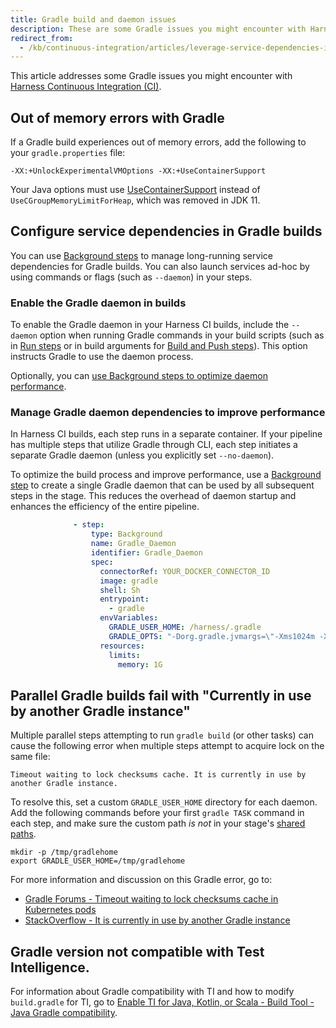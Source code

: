 ```yaml
---
title: Gradle build and daemon issues
description: These are some Gradle issues you might encounter with Harness CI.
redirect_from:
  - /kb/continuous-integration/articles/leverage-service-dependencies-in-gradel-daemon-to-improve-build-performance
---
```


This article addresses some Gradle issues you might encounter with [Harness Continuous Integration (CI)](https://developer.harness.io/docs/continuous-integration/get-started/overview).

## Out of memory errors with Gradle

If a Gradle build experiences out of memory errors, add the following to your `gradle.properties` file:

```
-XX:+UnlockExperimentalVMOptions -XX:+UseContainerSupport
```

Your Java options must use [UseContainerSupport](https://eclipse.dev/openj9/docs/xxusecontainersupport/) instead of `UseCGroupMemoryLimitForHeap`, which was removed in JDK 11.

## Configure service dependencies in Gradle builds

You can use [Background steps](https://developer.harness.io/docs/continuous-integration/use-ci/manage-dependencies/background-step-settings) to manage long-running service dependencies for Gradle builds. You can also launch services ad-hoc by using commands or flags (such as `--daemon`) in your steps.

### Enable the Gradle daemon in builds

To enable the Gradle daemon in your Harness CI builds, include the `--daemon` option when running Gradle commands in your build scripts (such as in [Run steps](https://developer.harness.io/docs/continuous-integration/use-ci/run-step-settings) or in build arguments for [Build and Push steps](https://developer.harness.io/docs/category/build-and-push)). This option instructs Gradle to use the daemon process.

Optionally, you can [use Background steps to optimize daemon performance](#manage-gradle-daemon-dependencies-to-improve-performance).

### Manage Gradle daemon dependencies to improve performance

In Harness CI builds, each step runs in a separate container. If your pipeline has multiple steps that utilize Gradle through CLI, each step initiates a separate Gradle daemon (unless you explicitly set `--no-daemon`).

To optimize the build process and improve performance, use a [Background step](https://developer.harness.io/docs/continuous-integration/use-ci/manage-dependencies/background-step-settings) to create a single Gradle daemon that can be used by all subsequent steps in the stage. This reduces the overhead of daemon startup and enhances the efficiency of the entire pipeline.

```yaml
              - step:
                  type: Background
                  name: Gradle_Daemon
                  identifier: Gradle_Daemon
                  spec:
                    connectorRef: YOUR_DOCKER_CONNECTOR_ID
                    image: gradle
                    shell: Sh
                    entrypoint:
                      - gradle
                    envVariables:
                      GRADLE_USER_HOME: /harness/.gradle
                      GRADLE_OPTS: "-Dorg.gradle.jvmargs=\"-Xms1024m -Xmx2048m\""
                    resources:
                      limits:
                        memory: 1G
```

## Parallel Gradle builds fail with "Currently in use by another Gradle instance"

Multiple parallel steps attempting to run `gradle build` (or other tasks) can cause the following error when multiple steps attempt to acquire lock on the same file:

```
Timeout waiting to lock checksums cache. It is currently in use by another Gradle instance.
```

To resolve this, set a custom `GRADLE_USER_HOME` directory for each daemon. Add the following commands before your first `gradle TASK` command in each step, and make sure the custom path *is not* in your stage's [shared paths](https://developer.harness.io/docs/continuous-integration/use-ci/set-up-build-infrastructure/ci-stage-settings#shared-paths).

```
mkdir -p /tmp/gradlehome
export GRADLE_USER_HOME=/tmp/gradlehome
```

For more information and discussion on this Gradle error, go to:

* [Gradle Forums - Timeout waiting to lock checksums cache in Kubernetes pods](https://discuss.gradle.org/t/timeout-waiting-to-lock-checksums-cache-in-kubernetes-pods/44169)
* [StackOverflow - It is currently in use by another Gradle instance](https://stackoverflow.com/questions/21523508/it-is-currently-in-use-by-another-gradle-instance)

## Gradle version not compatible with Test Intelligence.

For information about Gradle compatibility with TI and how to modify `build.gradle` for TI, go to [Enable TI for Java, Kotlin, or Scala - Build Tool - Java Gradle compatibility](https://developer.harness.io/docs/continuous-integration/use-ci/run-tests/test-intelligence/ti-for-java-kotlin-scala/#build-tool).
